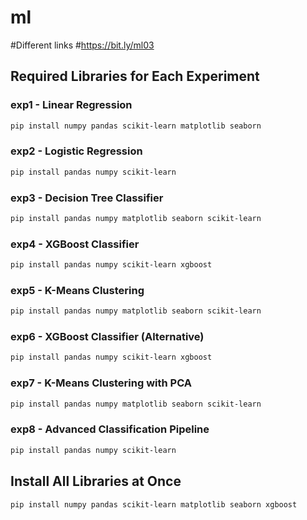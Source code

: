 # ml



#Different links
#https://bit.ly/ml03

## Required Libraries for Each Experiment

### exp1 - Linear Regression
```bash
pip install numpy pandas scikit-learn matplotlib seaborn
```

### exp2 - Logistic Regression
```bash
pip install pandas numpy scikit-learn
```

### exp3 - Decision Tree Classifier
```bash
pip install pandas numpy matplotlib seaborn scikit-learn
```

### exp4 - XGBoost Classifier
```bash
pip install pandas numpy scikit-learn xgboost
```

### exp5 - K-Means Clustering
```bash
pip install pandas numpy matplotlib seaborn scikit-learn
```

### exp6 - XGBoost Classifier (Alternative)
```bash
pip install pandas numpy scikit-learn xgboost
```

### exp7 - K-Means Clustering with PCA
```bash
pip install pandas numpy matplotlib seaborn scikit-learn
```

### exp8 - Advanced Classification Pipeline
```bash
pip install pandas numpy scikit-learn
```

## Install All Libraries at Once
```bash
pip install numpy pandas scikit-learn matplotlib seaborn xgboost
```

